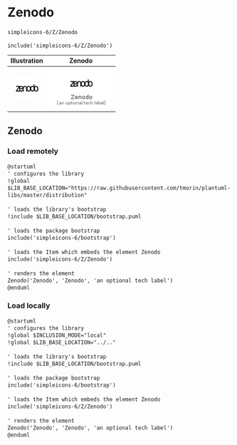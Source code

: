 # Zenodo


```text
simpleicons-6/Z/Zenodo
```

```text
include('simpleicons-6/Z/Zenodo')
```



| Illustration | Zenodo |
| :---: | :---: |
| ![illustration for Illustration](../../simpleicons-6/Z/Zenodo.png) | ![illustration for Zenodo](../../simpleicons-6/Z/Zenodo.Local.png) |




## Zenodo

### Load remotely
```plantuml
@startuml
' configures the library
!global $LIB_BASE_LOCATION="https://raw.githubusercontent.com/tmorin/plantuml-libs/master/distribution"

' loads the library's bootstrap
!include $LIB_BASE_LOCATION/bootstrap.puml

' loads the package bootstrap
include('simpleicons-6/bootstrap')

' loads the Item which embeds the element Zenodo
include('simpleicons-6/Z/Zenodo')

' renders the element
Zenodo('Zenodo', 'Zenodo', 'an optional tech label')
@enduml
```

### Load locally
```plantuml
@startuml
' configures the library
!global $INCLUSION_MODE="local"
!global $LIB_BASE_LOCATION="../.."

' loads the library's bootstrap
!include $LIB_BASE_LOCATION/bootstrap.puml

' loads the package bootstrap
include('simpleicons-6/bootstrap')

' loads the Item which embeds the element Zenodo
include('simpleicons-6/Z/Zenodo')

' renders the element
Zenodo('Zenodo', 'Zenodo', 'an optional tech label')
@enduml
```

